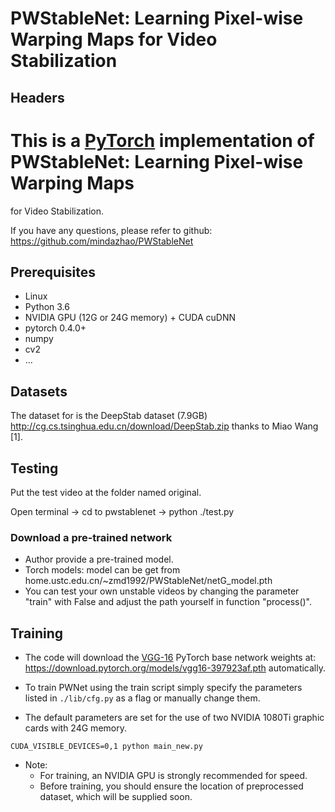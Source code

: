 # PWStableNet: Learning Pixel-wise Warping Maps for Video Stabilization

## Headers

# This is a [PyTorch](http://pytorch.org/) implementation of PWStableNet: Learning Pixel-wise Warping Maps
for Video Stabilization.

If you have any questions, please refer to github: https://github.com/mindazhao/PWStableNet


## Prerequisites

- Linux
- Python 3.6
- NVIDIA GPU (12G or 24G memory) + CUDA cuDNN
- pytorch 0.4.0+
- numpy
- cv2
- ...

## Datasets

The dataset for is the DeepStab dataset (7.9GB) http://cg.cs.tsinghua.edu.cn/download/DeepStab.zip thanks to Miao Wang [1]. 

## Testing

Put the test video at the folder named original.

Open terminal -> cd to pwstablenet -> python ./test.py  


### Download a pre-trained network
- Author provide a pre-trained model.
- Torch models:
       model can be get from  home.ustc.edu.cn/~zmd1992/PWStableNet/netG_model.pth
- You can test your own unstable videos by changing the parameter "train"    with False and adjust the path yourself in function "process()".

## Training 
- The code will download the [VGG-16](https://arxiv.org/abs/1409.1556) PyTorch base network weights at:             https://download.pytorch.org/models/vgg16-397923af.pth automatically.

- To train PWNet using the train script simply specify the parameters listed in `./lib/cfg.py` as a flag or manually change them.
- The default parameters are set for the use of two NVIDIA 1080Ti graphic cards with 24G memory.


```Shell
CUDA_VISIBLE_DEVICES=0,1 python main_new.py
```

- Note:
  * For training, an NVIDIA GPU is strongly recommended for speed.
  * Before training, you should ensure the location of preprocessed dataset, which will be supplied soon.
